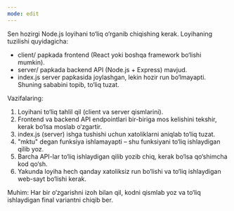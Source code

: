 ```yaml
---
mode: edit
---
```

Sen hozirgi Node.js loyihani to‘liq o‘rganib chiqishing kerak. Loyihaning tuzilishi quyidagicha:
- client/ papkada frontend (React yoki boshqa framework bo‘lishi mumkin).
- server/ papkada backend API (Node.js + Express) mavjud.
- index.js server papkasida joylashgan, lekin hozir run bo‘lmayapti. Shuning sababini topib, to‘liq tuzat.

Vazifalaring:
1. Loyihani to‘liq tahlil qil (client va server qismlarini).
2. Frontend va backend API endpointlari bir-biriga mos kelishini tekshir, kerak bo‘lsa moslab o‘zgartir.
3. index.js (server) ishga tushishi uchun xatoliklarni aniqlab to‘liq tuzat.
4. "mktu" degan funksiya ishlamayapti – shu funksiyani to‘liq ishlaydigan qilib yoz.
5. Barcha API-lar to‘liq ishlaydigan qilib yozib chiq, kerak bo‘lsa qo‘shimcha kod qo‘sh.
6. Yakunda loyiha hech qanday xatoliksiz run bo‘lishi va to‘liq ishlaydigan web-sayt bo‘lishi kerak.

Muhim: Har bir o‘zgarishni izoh bilan qil, kodni qismlab yoz va to‘liq ishlaydigan final variantni chiqib ber.
